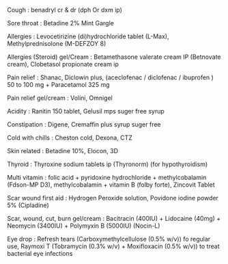 Cough : benadryl cr & dr (dph Or dxm ip) 

Sore throat : Betadine 2% Mint Gargle

Allergies : Levocetirizine (di)hydrochloride tablet (L-Max), Methylprednisolone (M-DEFZOY 8)

Allergies (Steroid) gel/Cream : Betamethasone valerate cream IP (Betnovate cream), Clobetasol propionate cream ip

Pain relief : Shanac, Diclowin plus, (aceclofenac / diclofenac / ibuprofen ) 50 to 100 mg + Paracetamol 325 mg

Pain relief gel/cream : Volini, Omnigel

Acidity : Ranitin 150 tablet, Gelusil mps suger free syrup 

Constipation : Digene, Cremaffin plus syrup suger free

Cold with chills : Cheston cold, Dexona, CTZ

Skin related : Betadine 10%, Elocon, 3D

Thyroid : Thyroxine sodium tablets ip (Thyronorm) (for hypothyroidism) 

Multi vitamin : folic acid + pyridoxine hydrochloride + methylcobalamin (Fdson-MP D3), methylcobalamin + vitamin B (folby forte), Zincovit Tablet

Scar wound first aid : Hydrogen Peroxide solution, Povidone iodine powder 5% (Cipladine)

Scar, wound, cut, burn gel/cream :  Bacitracin (400IU) + Lidocaine (40mg) + Neomycin (3400IU) + Polymyxin B (5000IU) (Nocin-L)

Eye drop : Refresh tears (Carboxymethylcellulose (0.5% w/v)) fo regular use, Raymoxi T (Tobramycin (0.3% w/v) + Moxifloxacin (0.5% w/v)) to treat bacterial eye infections
